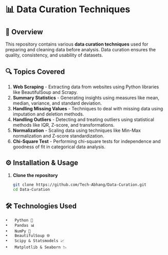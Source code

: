 # 📊 Data Curation Techniques  

## 📖 Overview  
This repository contains various **data curation techniques** used for preparing and cleaning data before analysis. Data curation ensures the quality, consistency, and usability of datasets.  

## 🔍 Topics Covered  

1. **Web Scraping** - Extracting data from websites using Python libraries like BeautifulSoup and Scrapy.  
2. **Summary Statistics** - Generating insights using measures like mean, median, variance, and standard deviation.  
3. **Handling Missing Values** - Techniques to deal with missing data using imputation and deletion methods.  
4. **Handling Outliers** - Detecting and treating outliers using statistical methods like IQR, Z-score, and transformations.  
5. **Normalization** - Scaling data using techniques like Min-Max normalization and Z-score standardization.  
6. **Chi-Square Test** - Performing chi-square tests for independence and goodness of fit in categorical data analysis.  

 ## ⚙️ Installation & Usage  

1. **Clone the repository**  
   ```sh
   git clone https://github.com/Tech-Abhang/Data-Curation.git
   cd Data-Curation

## 🛠️ Technologies Used
	•	Python 🐍
	•	Pandas 📊
	•	NumPy 🔢
	•	BeautifulSoup 🌐
	•	Scipy & Statsmodels 📈
	•	Matplotlib & Seaborn 📉